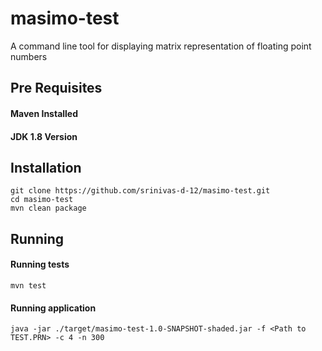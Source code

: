 # masimo-test
A command line tool for displaying matrix representation of floating point numbers

## Pre Requisites
#### Maven Installed
#### JDK 1.8 Version

## Installation
```
git clone https://github.com/srinivas-d-12/masimo-test.git
cd masimo-test
mvn clean package
```

## Running 
#### Running tests
```
mvn test
```
#### Running application 
``` 
java -jar ./target/masimo-test-1.0-SNAPSHOT-shaded.jar -f <Path to TEST.PRN> -c 4 -n 300

```

